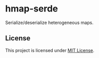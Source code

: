 # hmap-serde

Serialize/deserialize heterogeneous maps.

## License

This project is licensed under [MIT License](LICENSE).